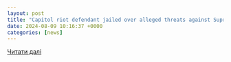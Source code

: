```yaml
---
layout: post
title: "Capitol riot defendant jailed over alleged threats against Supreme Court justice and other officials | News | tribdem.com"
date: 2024-08-09 10:16:37 +0000
categories: [news]
---
```


[Читати далі](https://www.tribdem.com/news/capitol-riot-defendant-jailed-over-alleged-threats-against-supreme-court-justice-and-other-officials/article_1ad1c3f1-fda5-5402-b112-2b1ffda8b555.html)
